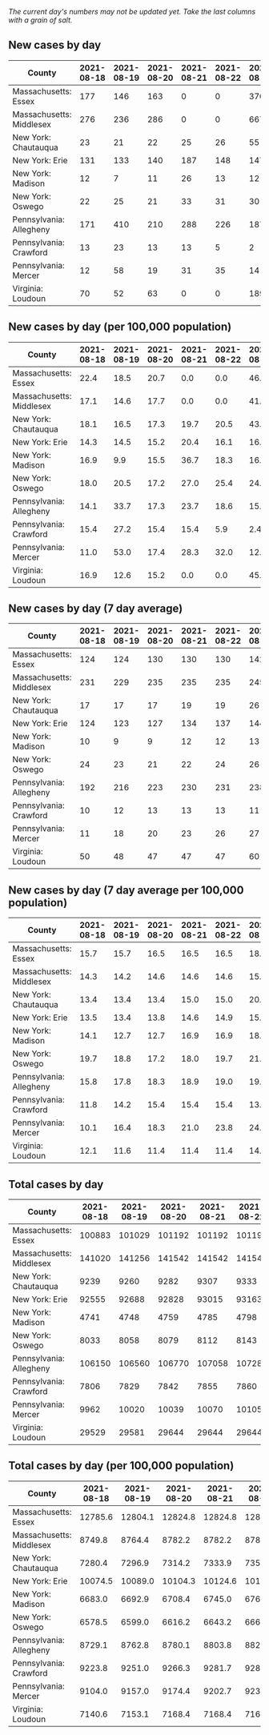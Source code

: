 _The current day's numbers may not be updated yet. Take the last columns with a grain of salt._
## New cases by day

| County | 2021-08-18 | 2021-08-19 | 2021-08-20 | 2021-08-21 | 2021-08-22 | 2021-08-23 | 2021-08-24 |
| --- | --- | --- | --- | --- | --- | --- | --- |
| Massachusetts: Essex | 177 | 146 | 163 | 0 | 0 | 370 | 139 |
| Massachusetts: Middlesex | 276 | 236 | 286 | 0 | 0 | 667 | 245 |
| New York: Chautauqua | 23 | 21 | 22 | 25 | 26 | 55 | 18 |
| New York: Erie | 131 | 133 | 140 | 187 | 148 | 147 | 96 |
| New York: Madison | 12 | 7 | 11 | 26 | 13 | 12 | 6 |
| New York: Oswego | 22 | 25 | 21 | 33 | 31 | 30 | 16 |
| Pennsylvania: Allegheny | 171 | 410 | 210 | 288 | 226 | 187 | 263 |
| Pennsylvania: Crawford | 13 | 23 | 13 | 13 | 5 | 2 | 27 |
| Pennsylvania: Mercer | 12 | 58 | 19 | 31 | 35 | 14 | 34 |
| Virginia: Loudoun | 70 | 52 | 63 | 0 | 0 | 189 | 69 |

## New cases by day (per 100,000 population)

| County | 2021-08-18 | 2021-08-19 | 2021-08-20 | 2021-08-21 | 2021-08-22 | 2021-08-23 | 2021-08-24 |
| --- | --- | --- | --- | --- | --- | --- | --- |
| Massachusetts: Essex | 22.4 | 18.5 | 20.7 | 0.0 | 0.0 | 46.9 | 17.6 |
| Massachusetts: Middlesex | 17.1 | 14.6 | 17.7 | 0.0 | 0.0 | 41.4 | 15.2 |
| New York: Chautauqua | 18.1 | 16.5 | 17.3 | 19.7 | 20.5 | 43.3 | 14.2 |
| New York: Erie | 14.3 | 14.5 | 15.2 | 20.4 | 16.1 | 16.0 | 10.4 |
| New York: Madison | 16.9 | 9.9 | 15.5 | 36.7 | 18.3 | 16.9 | 8.5 |
| New York: Oswego | 18.0 | 20.5 | 17.2 | 27.0 | 25.4 | 24.6 | 13.1 |
| Pennsylvania: Allegheny | 14.1 | 33.7 | 17.3 | 23.7 | 18.6 | 15.4 | 21.6 |
| Pennsylvania: Crawford | 15.4 | 27.2 | 15.4 | 15.4 | 5.9 | 2.4 | 31.9 |
| Pennsylvania: Mercer | 11.0 | 53.0 | 17.4 | 28.3 | 32.0 | 12.8 | 31.1 |
| Virginia: Loudoun | 16.9 | 12.6 | 15.2 | 0.0 | 0.0 | 45.7 | 16.7 |

## New cases by day (7 day average)

| County | 2021-08-18 | 2021-08-19 | 2021-08-20 | 2021-08-21 | 2021-08-22 | 2021-08-23 | 2021-08-24 |
| --- | --- | --- | --- | --- | --- | --- | --- |
| Massachusetts: Essex | 124 | 124 | 130 | 130 | 130 | 142 | 142 |
| Massachusetts: Middlesex | 231 | 229 | 235 | 235 | 235 | 245 | 244 |
| New York: Chautauqua | 17 | 17 | 17 | 19 | 19 | 26 | 27 |
| New York: Erie | 124 | 123 | 127 | 134 | 137 | 144 | 140 |
| New York: Madison | 10 | 9 | 9 | 12 | 12 | 13 | 12 |
| New York: Oswego | 24 | 23 | 21 | 22 | 24 | 26 | 25 |
| Pennsylvania: Allegheny | 192 | 216 | 223 | 230 | 231 | 238 | 251 |
| Pennsylvania: Crawford | 10 | 12 | 13 | 13 | 13 | 11 | 14 |
| Pennsylvania: Mercer | 11 | 18 | 20 | 23 | 26 | 27 | 29 |
| Virginia: Loudoun | 50 | 48 | 47 | 47 | 47 | 60 | 63 |

## New cases by day (7 day average per 100,000 population)

| County | 2021-08-18 | 2021-08-19 | 2021-08-20 | 2021-08-21 | 2021-08-22 | 2021-08-23 | 2021-08-24 |
| --- | --- | --- | --- | --- | --- | --- | --- |
| Massachusetts: Essex | 15.7 | 15.7 | 16.5 | 16.5 | 16.5 | 18.0 | 18.0 |
| Massachusetts: Middlesex | 14.3 | 14.2 | 14.6 | 14.6 | 14.6 | 15.2 | 15.1 |
| New York: Chautauqua | 13.4 | 13.4 | 13.4 | 15.0 | 15.0 | 20.5 | 21.3 |
| New York: Erie | 13.5 | 13.4 | 13.8 | 14.6 | 14.9 | 15.7 | 15.2 |
| New York: Madison | 14.1 | 12.7 | 12.7 | 16.9 | 16.9 | 18.3 | 16.9 |
| New York: Oswego | 19.7 | 18.8 | 17.2 | 18.0 | 19.7 | 21.3 | 20.5 |
| Pennsylvania: Allegheny | 15.8 | 17.8 | 18.3 | 18.9 | 19.0 | 19.6 | 20.6 |
| Pennsylvania: Crawford | 11.8 | 14.2 | 15.4 | 15.4 | 15.4 | 13.0 | 16.5 |
| Pennsylvania: Mercer | 10.1 | 16.4 | 18.3 | 21.0 | 23.8 | 24.7 | 26.5 |
| Virginia: Loudoun | 12.1 | 11.6 | 11.4 | 11.4 | 11.4 | 14.5 | 15.2 |

## Total cases by day

| County | 2021-08-18 | 2021-08-19 | 2021-08-20 | 2021-08-21 | 2021-08-22 | 2021-08-23 | 2021-08-24 |
| --- | --- | --- | --- | --- | --- | --- | --- |
| Massachusetts: Essex | 100883 | 101029 | 101192 | 101192 | 101192 | 101562 | 101701 |
| Massachusetts: Middlesex | 141020 | 141256 | 141542 | 141542 | 141542 | 142209 | 142454 |
| New York: Chautauqua | 9239 | 9260 | 9282 | 9307 | 9333 | 9388 | 9406 |
| New York: Erie | 92555 | 92688 | 92828 | 93015 | 93163 | 93310 | 93406 |
| New York: Madison | 4741 | 4748 | 4759 | 4785 | 4798 | 4810 | 4816 |
| New York: Oswego | 8033 | 8058 | 8079 | 8112 | 8143 | 8173 | 8189 |
| Pennsylvania: Allegheny | 106150 | 106560 | 106770 | 107058 | 107284 | 107471 | 107734 |
| Pennsylvania: Crawford | 7806 | 7829 | 7842 | 7855 | 7860 | 7862 | 7889 |
| Pennsylvania: Mercer | 9962 | 10020 | 10039 | 10070 | 10105 | 10119 | 10153 |
| Virginia: Loudoun | 29529 | 29581 | 29644 | 29644 | 29644 | 29833 | 29902 |

## Total cases by day (per 100,000 population)

| County | 2021-08-18 | 2021-08-19 | 2021-08-20 | 2021-08-21 | 2021-08-22 | 2021-08-23 | 2021-08-24 |
| --- | --- | --- | --- | --- | --- | --- | --- |
| Massachusetts: Essex | 12785.6 | 12804.1 | 12824.8 | 12824.8 | 12824.8 | 12871.7 | 12889.3 |
| Massachusetts: Middlesex | 8749.8 | 8764.4 | 8782.2 | 8782.2 | 8782.2 | 8823.5 | 8838.7 |
| New York: Chautauqua | 7280.4 | 7296.9 | 7314.2 | 7333.9 | 7354.4 | 7397.8 | 7412.0 |
| New York: Erie | 10074.5 | 10089.0 | 10104.3 | 10124.6 | 10140.7 | 10156.7 | 10167.2 |
| New York: Madison | 6683.0 | 6692.9 | 6708.4 | 6745.0 | 6763.4 | 6780.3 | 6788.7 |
| New York: Oswego | 6578.5 | 6599.0 | 6616.2 | 6643.2 | 6668.6 | 6693.2 | 6706.3 |
| Pennsylvania: Allegheny | 8729.1 | 8762.8 | 8780.1 | 8803.8 | 8822.4 | 8837.7 | 8859.4 |
| Pennsylvania: Crawford | 9223.8 | 9251.0 | 9266.3 | 9281.7 | 9287.6 | 9290.0 | 9321.9 |
| Pennsylvania: Mercer | 9104.0 | 9157.0 | 9174.4 | 9202.7 | 9234.7 | 9247.5 | 9278.6 |
| Virginia: Loudoun | 7140.6 | 7153.1 | 7168.4 | 7168.4 | 7168.4 | 7214.1 | 7230.8 |
